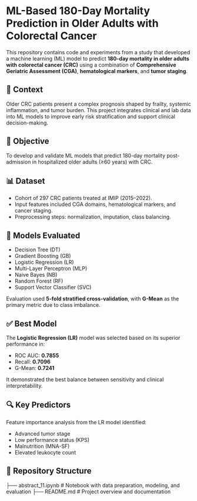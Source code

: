 # ML-Based 180-Day Mortality Prediction in Older Adults with Colorectal Cancer

This repository contains code and experiments from a study that developed a machine learning (ML) model to predict **180-day mortality in older adults with colorectal cancer (CRC)** using a combination of **Comprehensive Geriatric Assessment (CGA)**, **hematological markers**, and **tumor staging**.

## 🧠 Context

Older CRC patients present a complex prognosis shaped by frailty, systemic inflammation, and tumor burden. This project integrates clinical and lab data into ML models to improve early risk stratification and support clinical decision-making.

## 🎯 Objective

To develop and validate ML models that predict 180-day mortality post-admission in hospitalized older adults (≥60 years) with CRC.

## 📊 Dataset

- Cohort of 297 CRC patients treated at IMIP (2015–2022).
- Input features included CGA domains, hematological markers, and cancer staging.
- Preprocessing steps: normalization, imputation, class balancing.

## 🧪 Models Evaluated

- Decision Tree (DT)
- Gradient Boosting (GB)
- Logistic Regression (LR)
- Multi-Layer Perceptron (MLP)
- Naive Bayes (NB)
- Random Forest (RF)
- Support Vector Classifier (SVC)

Evaluation used **5-fold stratified cross-validation**, with **G-Mean** as the primary metric due to class imbalance.

## ✅ Best Model

The **Logistic Regression (LR)** model was selected based on its superior performance in:

- ROC AUC: **0.7855**
- Recall: **0.7096**
- G-Mean: **0.7241**

It demonstrated the best balance between sensitivity and clinical interpretability.

## 🔍 Key Predictors

Feature importance analysis from the LR model identified:

- Advanced tumor stage
- Low performance status (KPS)
- Malnutrition (MNA-SF)
- Elevated leukocyte count

## 📁 Repository Structure

├── abstract_11.ipynb # Notebook with data preparation, modeling, and evaluation
├── README.md # Project overview and documentation


